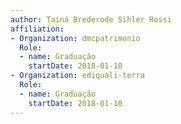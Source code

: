 ```yaml
---
author: Tainá Brederode Sihler Rossi
affiliation:
- Organization: dmcpatrimonio
  Role:
  - name: Graduação
    startDate: 2018-01-10
- Organization: ediquali-terra
  Role:
  - name: Graduação
    startDate: 2018-01-10
---
```




